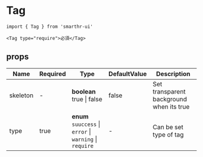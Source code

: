 # Tag

```tsx
import { Tag } from 'smarthr-ui'

<Tag type="require">必須</Tag>
```

## props

| Name       | Required | Type                              | DefaultValue | Description                                                       |
| ---------- | -------- | --------------------------------- | ------------ | ----------------------------------------------------------------- |
| skeleton     | -        | **boolean** <br> true &#124; false | false            | Set transparent background when its true  |
| type | true        | **enum** <br> `suuccess` &#124; `error` &#124; `warning` &#124; `require` | -            | Can be set type of tag   |
